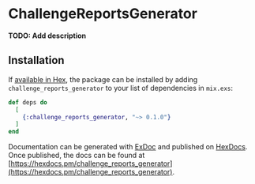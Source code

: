 # ChallengeReportsGenerator

**TODO: Add description**

## Installation

If [available in Hex](https://hex.pm/docs/publish), the package can be installed
by adding `challenge_reports_generator` to your list of dependencies in `mix.exs`:

```elixir
def deps do
  [
    {:challenge_reports_generator, "~> 0.1.0"}
  ]
end
```

Documentation can be generated with [ExDoc](https://github.com/elixir-lang/ex_doc)
and published on [HexDocs](https://hexdocs.pm). Once published, the docs can
be found at [https://hexdocs.pm/challenge_reports_generator](https://hexdocs.pm/challenge_reports_generator).

